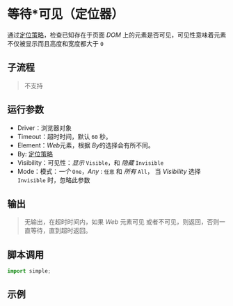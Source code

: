 # 等待*可见（定位器）
通过[定位策略](../../intro/webdriver/locators.md)，检查已知存在于页面 *DOM* 上的元素是否可见，可见性意味着元素不仅被显示而且高度和宽度都大于 `0`

## 子流程
> 不支持


## 运行参数
* Driver：浏览器对象
* Timeout：超时时间，默认 `60` 秒。
* Element：*Web*元素，根据 *By*的选择会有所不同。
* By: [定位策略](../../intro/webdriver/locators.md)
* Visibility：可见性：*显示* `Visible`，和 *隐藏* `Invisible`
* Mode：模式：*一个* `One`，*Any* : `任意` 和 *所有* `All`， 当 *Visibility* 选择 `Invisible` 时，忽略此参数


## 输出

> 无输出，在超时时间内，如果 *Web* 元素可见 或者不可见，则返回，否则一直等待，直到超时返回。


## 脚本调用

```python
import simple;

```

## 示例